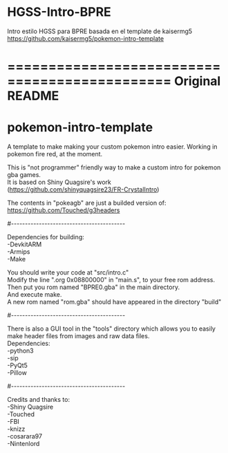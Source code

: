 # HGSS-Intro-BPRE
Intro estilo HGSS para BPRE basada en el template de kaisermg5
https://github.com/kaisermg5/pokemon-intro-template


==============================================
Original README
==============================================

# pokemon-intro-template
A template to make making your custom pokemon intro easier. Working in pokemon fire red, at the moment.  


This is "not programmer" friendly way to make a custom intro for pokemon gba games.  
It is based on Shiny Quagsire's work (https://github.com/shinyquagsire23/FR-CrystalIntro)  

The contents in "pokeagb" are just a builded version of: https://github.com/Touched/g3headers  

#-----------------------------------------

Dependencies for building:  
-DevkitARM  
-Armips  
-Make  


You should write your code at "src/intro.c"  
Modify the line ".org 0x08800000" in "main.s", to your free rom address.  
Then put you rom named "BPRE0.gba" in the main directory.  
And execute make.  
A new rom named "rom.gba" should have appeared in the directory "build"  


#-----------------------------------------

There is also a GUI tool in the "tools" directory which allows you to easily make header files from images and raw data files.  
Dependencies:  
-python3  
-sip  
-PyQt5  
-Pillow  

#-----------------------------------------

Credits and thanks to:  
-Shiny Quagsire  
-Touched  
-FBI  
-knizz  
-cosarara97  
-Nintenlord  
